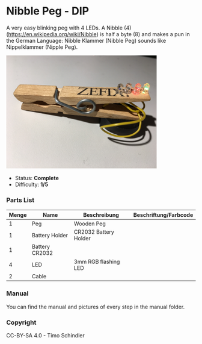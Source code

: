 # Nibble Peg - DIP
A very easy blinking peg with 4 LEDs. A Nibble (4) (https://en.wikipedia.org/wiki/Nibble) is half a byte (8) and makes a pun in the German Language: Nibble Klammer (Nibble Peg) sounds like Nippelklammer (Nipple Peg).

<img src="manual/images/IMG_5910.JPG" width=400px alt="Nibble Peg DIP">

- Status: **Complete**
- Difficulty: **1/5**

### Parts List

| Menge | Name            | Beschreibung                       | Beschriftung/Farbcode |
|-------|-----------------|------------------------------------|-----------------------|
| 1     | Peg             | Wooden Peg		               |                       |
| 1     | Battery Holder  | CR2032 Battery Holder	       |                       |
| 1     | Battery CR2032  |                                    |                       |
| 4     | LED             | 3mm RGB flashing LED               |                       |
| 2     | Cable           |                                    |                       |

### Manual
You can find the manual and pictures of every step in the manual folder.

### Copyright
CC-BY-SA 4.0 - Timo Schindler
